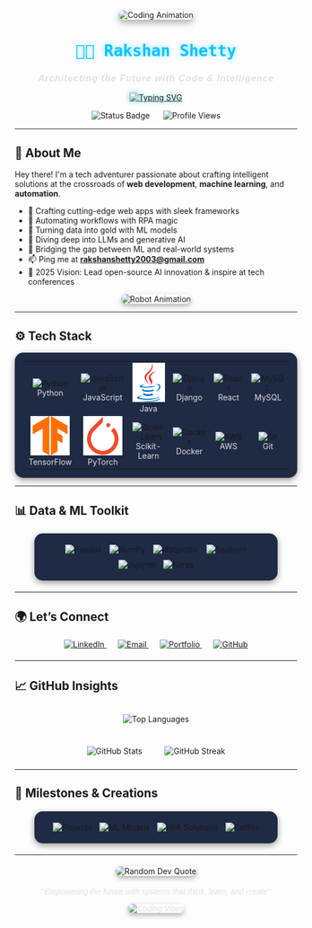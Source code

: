 <div align="center">
  <img src="https://user-images.githubusercontent.com/74038190/212749447-bfb7e725-6987-49d9-ae85-2015e3e7cc41.gif" width="450" alt="Coding Animation" style="border-radius: 20px; box-shadow: 0 6px 12px rgba(0,0,0,0.3); transition: transform 0.3s ease-in-out;" onmouseover="this.style.transform='scale(1.05)';" onmouseout="this.style.transform='scale(1)';">
</div>

<h1 align="center" style="font-family: 'Fira Code', monospace; color: #00C4FF; text-shadow: 0 0 10px rgba(0, 196, 255, 0.5);">
  👨‍💻 Rakshan Shetty
</h1>
<h3 align="center" style="font-family: 'Poppins', sans-serif; color: #E0E0E0; font-style: italic; letter-spacing: 1px;">
  Architecting the Future with Code & Intelligence
</h3>

<div align="center">
  <a href="https://git.io/typing-svg">
    <img src="https://readme-typing-svg.demolab.com?font=Fira+Code&weight=600&size=28&duration=2500&pause=800&color=00C4FF&center=true&vCenter=true&width=600&lines=Full+Stack+Developer;Machine+Learning+developer;RPA Developer;Python+%7C+Java+%7C+Django+%7C+React;Turning+Dreams+Into+Code" alt="Typing SVG" style="filter: drop-shadow(0 0 5px rgba(0, 196, 255, 0.7));" />
  </a>
</div>

<div align="center" style="margin: 15px 0;">
  <img src="https://img.shields.io/badge/Status-Coding%20the%20Future-00C4FF?style=for-the-badge&logo=codeigniter&logoColor=white&labelColor=1F2A44" alt="Status Badge" style="margin: 0 10px;" />
  <img src="https://komarev.com/ghpvc/?username=rakshan001&label=Profile%20Views&color=00C4FF&style=for-the-badge&labelColor=1F2A44" alt="Profile Views" style="margin: 0 10px;" />
</div>

---

## 🌟 About Me

Hey there! I'm a tech adventurer passionate about crafting intelligent solutions at the crossroads of **web development**, **machine learning**, and **automation**.

- 🚀 Crafting cutting-edge web apps with sleek frameworks  
- 🤖 Automating workflows with RPA magic  
- 🧠 Turning data into gold with ML models  
- 🌱 Diving deep into LLMs and generative AI  
- 🔭 Bridging the gap between ML and real-world systems  
- 📫 Ping me at **rakshanshetty2003@gmail.com**  
- 🎯 2025 Vision: Lead open-source AI innovation & inspire at tech conferences  

<div align="center">
  <img src="https://media.giphy.com/media/LmNwrBhejkK9EFP504/giphy.gif" width="220" alt="Robot Animation" style="border-radius: 15px; box-shadow: 0 4px 10px rgba(0,0,0,0.3);">
</div>

---

## ⚙️ Tech Stack

<table align="center" style="background: #1F2A44; border-radius: 15px; padding: 15px; box-shadow: 0 4px 12px rgba(0,0,0,0.4);">
  <tr>
    <td align="center" width="100">
      <img src="https://techstack-generator.vercel.app/python-icon.svg" alt="Python" width="70" height="70" style="transition: transform 0.3s;" onmouseover="this.style.transform='scale(1.1)';" onmouseout="this.style.transform='scale(1)';">
      <br><span style="color: #E0E0E0;">Python</span>
    </td>
    <td align="center" width="100">
      <img src="https://techstack-generator.vercel.app/js-icon.svg" alt="JavaScript" width="70" height="70" style="transition: transform 0.3s;" onmouseover="this.style.transform='scale(1.1)';" onmouseout="this.style.transform='scale(1)';">
      <br><span style="color: #E0E0E0;">JavaScript</span>
    </td>
    <td align="center" width="100">
      <img src="https://raw.githubusercontent.com/devicons/devicon/master/icons/java/java-original.svg" alt="Java" width="70" height="70" style="transition: transform 0.3s;" onmouseover="this.style.transform='scale(1.1)';" onmouseout="this.style.transform='scale(1)';">
      <br><span style="color: #E0E0E0;">Java</span>
    </td>
    <td align="center" width="100">
      <img src="https://cdn.worldvectorlogo.com/logos/django.svg" alt="Django" width="70" height="70" style="transition: transform 0.3s;" onmouseover="this.style.transform='scale(1.1)';" onmouseout="this.style.transform='scale(1)';">
      <br><span style="color: #E0E0E0;">Django</span>
    </td>
    <td align="center" width="100">
      <img src="https://techstack-generator.vercel.app/react-icon.svg" alt="React" width="70" height="70" style="transition: transform 0.3s;" onmouseover="this.style.transform='scale(1.1)';" onmouseout="this.style.transform='scale(1)';">
      <br><span style="color: #E0E0E0;">React</span>
    </td>
    <td align="center" width="100">
      <img src="https://techstack-generator.vercel.app/mysql-icon.svg" alt="MySQL" width="70" height="70" style="transition: transform 0.3s;" onmouseover="this.style.transform='scale(1.1)';" onmouseout="this.style.transform='scale(1)';">
      <br><span style="color: #E0E0E0;">MySQL</span>
    </td>
  </tr>
  <tr>
    <td align="center" width="100">
      <img src="https://raw.githubusercontent.com/devicons/devicon/master/icons/tensorflow/tensorflow-original.svg" alt="TensorFlow" width="70" height="70" style="transition: transform 0.3s;" onmouseover="this.style.transform='scale(1.1)';" onmouseout="this.style.transform='scale(1)';">
      <br><span style="color: #E0E0E0;">TensorFlow</span>
    </td>
    <td align="center" width="100">
      <img src="https://raw.githubusercontent.com/devicons/devicon/master/icons/pytorch/pytorch-original.svg" alt="PyTorch" width="70" height="70" style="transition: transform 0.3s;" onmouseover="this.style.transform='scale(1.1)';" onmouseout="this.style.transform='scale(1)';">
      <br><span style="color: #E0E0E0;">PyTorch</span>
    </td>
    <td align="center" width="100">
      <img src="https://upload.wikimedia.org/wikipedia/commons/0/05/Scikit_learn_logo_small.svg" alt="Scikit-Learn" width="70" height="70" style="transition: transform 0.3s;" onmouseover="this.style.transform='scale(1.1)';" onmouseout="this.style.transform='scale(1)';">
      <br><span style="color: #E0E0E0;">Scikit-Learn</span>
    </td>
    <td align="center" width="100">
      <img src="https://techstack-generator.vercel.app/docker-icon.svg" alt="Docker" width="70" height="70" style="transition: transform 0.3s;" onmouseover="this.style.transform='scale(1.1)';" onmouseout="this.style.transform='scale(1)';">
      <br><span style="color: #E0E0E0;">Docker</span>
    </td>
    <td align="center" width="100">
      <img src="https://techstack-generator.vercel.app/aws-icon.svg" alt="AWS" width="70" height="70" style="transition: transform 0.3s;" onmouseover="this.style.transform='scale(1.1)';" onmouseout="this.style.transform='scale(1)';">
      <br><span style="color: #E0E0E0;">AWS</span>
    </td>
    <td align="center" width="100">
      <img src="https://www.vectorlogo.zone/logos/git-scm/git-scm-icon.svg" alt="Git" width="70" height="70" style="transition: transform 0.3s;" onmouseover="this.style.transform='scale(1.1)';" onmouseout="this.style.transform='scale(1)';">
      <br><span style="color: #E0E0E0;">Git</span>
    </td>
  </tr>
</table>

---

## 📊 Data & ML Toolkit

<div align="center" style="background: #1F2A44; border-radius: 15px; padding: 15px; box-shadow: 0 4px 12px rgba(0,0,0,0.4); width: 80%; margin: 20px auto;">
  <img src="https://img.shields.io/badge/Pandas-150458?style=for-the-badge&logo=pandas&logoColor=white" alt="Pandas" style="margin: 5px;" />
  <img src="https://img.shields.io/badge/NumPy-013243?style=for-the-badge&logo=numpy&logoColor=white" alt="NumPy" style="margin: 5px;" />
  <img src="https://img.shields.io/badge/Matplotlib-11557c?style=for-the-badge&logo=python&logoColor=white" alt="Matplotlib" style="margin: 5px;" />
  <img src="https://img.shields.io/badge/Seaborn-3776AB?style=for-the-badge&logo=python&logoColor=white" alt="Seaborn" style="margin: 5px;" />
  <img src="https://img.shields.io/badge/Jupyter-F37626?style=for-the-badge&logo=jupyter&logoColor=white" alt="Jupyter" style="margin: 5px;" />
  <img src="https://img.shields.io/badge/Keras-D00000?style=for-the-badge&logo=keras&logoColor=white" alt="Keras" style="margin: 5px;" />
</div>

---

## 🌍 Let’s Connect

<div align="center" style="margin: 20px 0;">
  <a href="https://linkedin.com/in/rakshan-shetty-953864225" target="_blank" style="margin: 0 10px;">
    <img src="https://img.shields.io/badge/LinkedIn-0077B5?style=for-the-badge&logo=linkedin&logoColor=white" alt="LinkedIn" style="transition: transform 0.3s;" onmouseover="this.style.transform='scale(1.1)';" onmouseout="this.style.transform='scale(1)';">
  </a>
  <a href="mailto:rakshanshetty2003@gmail.com" target="_blank" style="margin: 0 10px;">
    <img src="https://img.shields.io/badge/Email-D14836?style=for-the-badge&logo=gmail&logoColor=white" alt="Email" style="transition: transform 0.3s;" onmouseover="this.style.transform='scale(1.1)';" onmouseout="this.style.transform='scale(1)';">
  </a>
  <a href="https://rakshan001.github.io/MyPortfolio/" target="_blank" style="margin: 0 10px;">
    <img src="https://img.shields.io/badge/Portfolio-00C4FF?style=for-the-badge&logo=about.me&logoColor=white" alt="Portfolio" style="transition: transform 0.3s;" onmouseover="this.style.transform='scale(1.1)';" onmouseout="this.style.transform='scale(1)';">
  </a>
  <a href="https://github.com/rakshan001" target="_blank" style="margin: 0 10px;">
    <img src="https://img.shields.io/badge/GitHub-100000?style=for-the-badge&logo=github&logoColor=white" alt="GitHub" style="transition: transform 0.3s;" onmouseover="this.style.transform='scale(1.1)';" onmouseout="this.style.transform='scale(1)';">
  </a>
</div>

---

## 📈 GitHub Insights

<div align="center" style="margin: 20px 0;">
  <img src="https://github-readme-stats.vercel.app/api/top-langs?username=rakshan001&show_icons=true&locale=en&layout=compact&theme=midnight-purple&hide_border=true&bg_color=1F2A44&title_color=00C4FF&text_color=E0E0E0" alt="Top Languages" style="margin: 10px;" />
</div>

<div align="center" style="display: flex; justify-content: center; gap: 20px; flex-wrap: wrap;">
  <img src="https://github-readme-stats.vercel.app/api?username=rakshan001&show_icons=true&locale=en&theme=midnight-purple&hide_border=true&bg_color=1F2A44&title_color=00C4FF&text_color=E0E0E0" alt="GitHub Stats" style="margin: 10px;" />
  <img src="https://github-readme-streak-stats.herokuapp.com/?user=rakshan001&theme=midnight-purple&hide_border=true&background=1F2A44&stroke=00C4FF&ring=00C4FF&fire=00C4FF&currStreakNum=E0E0E0&sideNums=E0E0E0&currStreakLabel=00C4FF&sideLabels=E0E0E0" alt="GitHub Streak" style="margin: 10px;" />
</div>

---

## 🏅 Milestones & Creations

<div align="center" style="background: #1F2A44; border-radius: 15px; padding: 15px; box-shadow: 0 4px 12px rgba(0,0,0,0.4); width: 80%; margin: 20px auto;">
  <img src="https://img.shields.io/badge/Projects-25%2B-00C4FF?style=for-the-badge&logo=github&logoColor=white" alt="Projects" style="margin: 5px;" />
  <img src="https://img.shields.io/badge/ML%20Models-10%2B-00C4FF?style=for-the-badge&logo=tensorflow&logoColor=white" alt="ML Models" style="margin: 5px;" />
  <img src="https://img.shields.io/badge/RPA%20Bots-8%2B-00C4FF?style=for-the-badge&logo=uipath&logoColor=white" alt="RPA Solutions" style="margin: 5px;" />
  <img src="https://img.shields.io/badge/Coffee%20Fueled-∞-00C4FF?style=for-the-badge&logo=buy-me-a-coffee&logoColor=white" alt="Coffee" style="margin: 5px;" />
</div>

---

<div align="center" style="margin: 20px 0;">
  <img src="https://quotes-github-readme.vercel.app/api?type=horizontal&theme=midnight-purple&border=true&bg_color=1F2A44&quoteColor=00C4FF&authorColor=E0E0E0" alt="Random Dev Quote" style="border-radius: 10px; box-shadow: 0 4px 10px rgba(0,0,0,0.3);" />
</div>

<div align="center" style="font-family: 'Poppins', sans-serif; color: #E0E0E0; font-style: italic; margin-bottom: 20px;">
  <p>"Empowering the future with systems that think, learn, and create"</p>
  <img src="https://media.giphy.com/media/26tPplGWjN0xLybiU/giphy.gif" width="180" alt="Coding Vibes" style="border-radius: 15px; box-shadow: 0 4px 10px rgba(0,0,0,0.3);">
</div>
